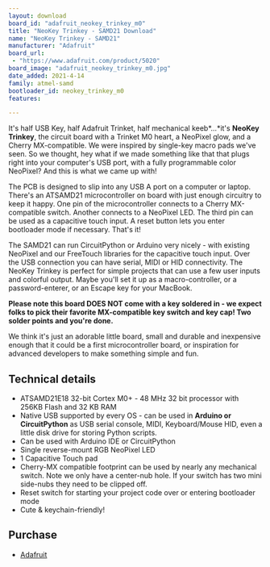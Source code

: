 ```yaml
---
layout: download
board_id: "adafruit_neokey_trinkey_m0"
title: "NeoKey Trinkey - SAMD21 Download"
name: "NeoKey Trinkey - SAMD21"
manufacturer: "Adafruit"
board_url:
 - "https://www.adafruit.com/product/5020"
board_image: "adafruit_neokey_trinkey_m0.jpg"
date_added: 2021-4-14
family: atmel-samd
bootloader_id: neokey_trinkey_m0
features:

---
```


It's half USB Key, half Adafruit Trinket, half mechanical keeb*...*it's **NeoKey Trinkey**, the circuit board with a Trinket M0 heart, a NeoPixel glow, and a Cherry MX-compatible. We were inspired by single-key macro pads we've seen. So we thought, hey what if we made something like that that plugs right into your computer's USB port, with a fully programmable color NeoPixel? And this is what we came up with!

The PCB is designed to slip into any USB A port on a computer or laptop. There's an ATSAMD21 microcontroller on board with just enough circuitry to keep it happy. One pin of the microcontroller connects to a Cherry MX-compatible switch. Another connects to a NeoPixel LED. The third pin can be used as a capacitive touch input. A reset button lets you enter bootloader mode if necessary. That's it!

The SAMD21 can run CircuitPython or Arduino very nicely - with existing NeoPixel and our FreeTouch libraries for the capacitive touch input. Over the USB connection you can have serial, MIDI or HID connectivity. The NeoKey Trinkey is perfect for simple projects that can use a few user inputs and colorful output. Maybe you'll set it up as a macro-controller, or a password-enterer, or an Escape key for your MacBook.

**Please note this board DOES NOT come with a key soldered in - we expect folks to pick their favorite MX-compatible key switch and key cap! Two solder points and you're done.**

We think it's just an adorable little board, small and durable and inexpensive enough that it could be a first microcontroller board, or inspiration for advanced developers to make something simple and fun.

## Technical details

- ATSAMD21E18 32-bit Cortex M0+ - 48 MHz 32 bit processor with 256KB Flash and 32 KB RAM
- Native USB supported by every OS - can be used in **Arduino or CircuitPython** as USB serial console, MIDI, Keyboard/Mouse HID, even a little disk drive for storing Python scripts.
- Can be used with Arduino IDE or CircuitPython
- Single reverse-mount RGB NeoPixel LED
- 1 Capacitive Touch pad
- Cherry-MX compatible footprint can be used by nearly any mechanical switch. Note we only have a center-nub hole. If your switch has two mini side-nubs they need to be clipped off.
- Reset switch for starting your project code over or entering bootloader mode
- Cute & keychain-friendly!

## Purchase

* [Adafruit](https://www.adafruit.com/product/5020)
